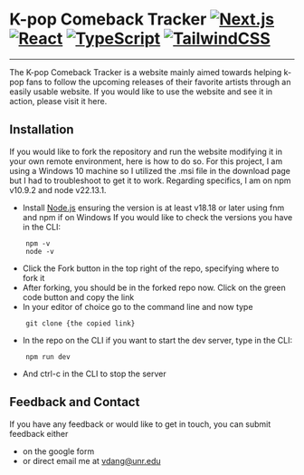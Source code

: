 # K-pop Comeback Tracker [![Next.js](https://img.shields.io/badge/Next.js-black?logo=next.js&logoColor=white)](#) [![React](https://img.shields.io/badge/React-%2320232a.svg?logo=react&logoColor=%2361DAFB)](#) [![TypeScript](https://img.shields.io/badge/TypeScript-3178C6?logo=typescript&logoColor=fff)](#) [![TailwindCSS](https://img.shields.io/badge/Tailwind%20CSS-%2338B2AC.svg?logo=tailwind-css&logoColor=white)](#) 
---
The K-pop Comeback Tracker is a website mainly aimed towards helping k-pop fans to follow the upcoming releases of their favorite artists through an easily usable website. If you would like to use the website and see it in action, please visit it here.

## Installation 
If you would like to fork the repository and run the website modifying it in your own remote environment, here is how to do so. For this project, I am using a Windows 10 machine so I utilized the .msi file in the download page but I had to troubleshoot to get it to work. Regarding specifics, I am on npm v10.9.2 and node v22.13.1. 

- Install [Node.js](https://nodejs.org/en) ensuring the version is at least v18.18 or later using fnm and npm if on Windows
If you would like to check the versions you have in the CLI: 
```
	npm -v
	node -v
```

- Click the Fork button in the top right of the repo, specifying where to fork it
- After forking, you should be in the forked repo now. Click on the green code button and copy the link
- In your editor of choice go to the command line and now type
``` 
	git clone {the copied link}
```

- In the repo on the CLI if you want to start the dev server, type in the CLI:
```	
	npm run dev
``` 
- And ctrl-c in the CLI to stop the server

## Feedback and Contact

If you have any feedback or would like to get in touch, you can submit feedback either 
- on the google form 
- or direct email me at vdang@unr.edu